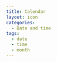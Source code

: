 ```yaml
---
title: Calendar
layout: icon
categories:
  - Date and time
tags:
  - date
  - time
  - month
---
```

